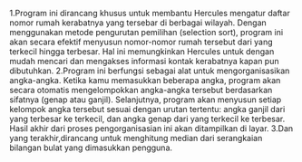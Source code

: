 1.Program ini dirancang khusus untuk membantu Hercules mengatur daftar nomor rumah kerabatnya yang tersebar di berbagai wilayah. Dengan menggunakan metode pengurutan pemilihan (selection sort), program ini akan secara efektif menyusun nomor-nomor rumah tersebut dari yang terkecil hingga terbesar. Hal ini memungkinkan Hercules untuk dengan mudah mencari dan mengakses informasi kontak kerabatnya kapan pun dibutuhkan.
2.Program ini berfungsi sebagai alat untuk mengorganisasikan angka-angka. Ketika kamu memasukkan beberapa angka, program akan secara otomatis mengelompokkan angka-angka tersebut berdasarkan sifatnya (genap atau ganjil). Selanjutnya, program akan menyusun setiap kelompok angka tersebut sesuai dengan urutan tertentu: angka ganjil dari yang terbesar ke terkecil, dan angka genap dari yang terkecil ke terbesar. Hasil akhir dari proses pengorganisasian ini akan ditampilkan di layar.
3.Dan yang terakhir,dirancang untuk menghitung median dari serangkaian bilangan bulat yang dimasukkan pengguna.
